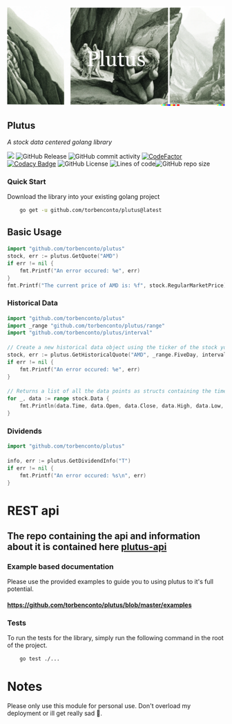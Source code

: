 ![logo](./assets/logo.webp)
## Plutus
*A stock data centered golang library*

![](https://img.shields.io/github/go-mod/go-version/torbenconto/plutus)
![GitHub Release](https://img.shields.io/github/v/release/torbenconto/plutus)
![GitHub commit activity](https://img.shields.io/github/commit-activity/w/torbenconto/plutus)
[![CodeFactor](https://www.codefactor.io/repository/github/torbenconto/plutus/badge)](https://www.codefactor.io/repository/github/torbenconto/plutus)
[![Codacy Badge](https://app.codacy.com/project/badge/Grade/21f74246fdbc49348075a4dbc156abf3)](https://app.codacy.com/gh/torbenconto/plutus/dashboard?utm_source=gh&utm_medium=referral&utm_content=&utm_campaign=Badge_grade)
![GitHub License](https://img.shields.io/github/license/torbenconto/plutus)
![Lines of code](https://img.shields.io/tokei/lines/github/torbenconto/plutus)![GitHub repo size](https://img.shields.io/github/repo-size/torbenconto/plutus)

### Quick Start
Download the library into your existing golang project
```sh
    go get -u github.com/torbenconto/plutus@latest
```

## Basic Usage
```go
import "github.com/torbenconto/plutus"
stock, err := plutus.GetQuote("AMD")
if err != nil {
	fmt.Printf("An error occured: %e", err)
}
fmt.Printf("The current price of AMD is: %f", stock.RegularMarketPrice)
```

### Historical Data

```go
import "github.com/torbenconto/plutus"
import _range "github.com/torbenconto/plutus/range"
import "github.com/torbenconto/plutus/interval"

// Create a new historical data object using the ticker of the stock you want data on as well as the range and interval of the data.
stock, err := plutus.GetHistoricalQuote("AMD", _range.FiveDay, interval.OneMin)
if err != nil {
    fmt.Printf("An error occured: %e", err)
}

// Returns a list of all the data points as structs containing the time in unix time and the price of the stock at that time.
for _, data := range stock.Data {
    fmt.Println(data.Time, data.Open, data.Close, data.High, data.Low, data.Volume)
}
```

### Dividends
```go
import "github.com/torbenconto/plutus"

info, err := plutus.GetDividendInfo("T")
if err != nil {
	fmt.Printf("An error occured: %s\n", err)
}
```

# REST api
## The repo containing the api and information about it is contained here [plutus-api](https://github.com/torbenconto/plutus-api)

### Example based documentation
Please use the provided examples to guide you to using plutus to it's full potential.
#### https://github.com/torbenconto/plutus/blob/master/examples

### Tests
To run the tests for the library, simply run the following command in the root of the project.
```sh
    go test ./...
```

# Notes
Please only use this module for personal use.
Don't overload my deployment or ill get really sad 🥲.
